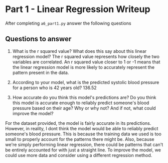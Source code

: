 # Part 1 - Linear Regression Writeup

After completing `a6_part1.py` answer the following questions

## Questions to answer

1. What is the r squared value?  What does this say about this linear regression model?
The r squared value represents how closely the two variables are correlated. An r squared value closer to 1 or -1 means that the linear regression model is more likely to accurately represent the pattern present in the data.

2. According to your model, what is the predicted systolic blood pressure for a person who is 42 years old?
136.52

3. How accurate do you think this model's predictions are?  Do you think this model is accurate enough to reliably predict someone's blood pressure based on their age?  Why or why not?  And if not, what could improve the model?

For the dataset provided, the model is fairly accurate in its predictions. However, in reality, I dont think the model would be able to reliably predict someone's blood pressure. This is because the training data we used is too small to properly account for the patterns there might be. Also, because we're simply performing linear regression, there could be patterns that can't be entirely accounted for with just a straight line. To improve the model, we could use more data and consider using a different regression method.